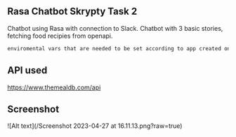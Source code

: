 ## Rasa Chatbot Skrypty Task 2

Chatbot using Rasa with connection to Slack. Chatbot with 3 basic stories, fetching food recipies from openapi.

```sh
enviromental vars that are needed to be set according to app created on https://api.slack.com/apps/: SLACK_TOKEN, SLACK_CHANNEL, SLACK_SIGNIN_SECRET
```

## API used

https://www.themealdb.com/api

## Screenshot

![Alt text](/Screenshot 2023-04-27 at 16.11.13.png?raw=true)
